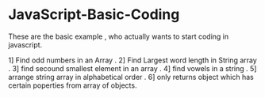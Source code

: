 # JavaScript-Basic-Coding

These are the basic example , who actually  wants to start coding in javascript.

1] Find odd numbers in an Array . 
2] Find Largest word length in String array .
3] find secound smallest element in an array .
4] find vowels in a string .
5] arrange string array in alphabetical order .
6] only returns object which has certain poperties from array of objects.
